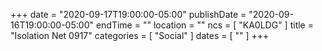 +++
date = "2020-09-17T19:00:00-05:00"
publishDate = "2020-09-16T19:00:00-05:00"
endTime = ""
location = ""
ncs = [ "KA0LDG" ]
title = "Isolation Net 0917"
categories = [ "Social" ]
dates = [ "" ]
+++
